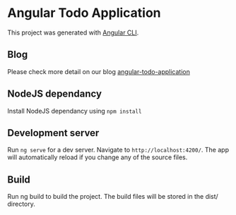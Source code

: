 # Angular Todo Application

This project was generated with [Angular CLI](https://github.com/angular/angular-cli).

## Blog
Please check more detail on our blog <a target="_blank" href="http://www.teclogiq.com/blog/angular-todo-application/">angular-todo-application</a>

## NodeJS dependancy
Install NodeJS dependancy using `npm install`

## Development server

Run `ng serve` for a dev server. Navigate to `http://localhost:4200/`. The app will automatically reload if you change any of the source files.

## Build

Run ng build to build the project. The build files will be stored in the dist/ directory. 
